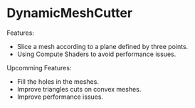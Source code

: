 # DynamicMeshCutter

Features: 
- Slice a mesh according to a plane defined by three points.
- Using Compute Shaders to avoid performance issues.

Upcomming Features: 
- Fill the holes in the meshes.
- Improve triangles cuts on convex meshes. 
- Improve performance issues. 
